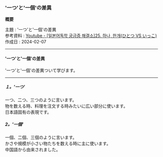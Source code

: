 ### '一つ'と'一個'の差異

**概要**

主題 : '一つ'と'一個'の差異<br>
参考資料 : [Youtube - [일본어독학 궁금증 해결소]25. 하나, 한개(ひとつ VS いっこ) ](https://youtu.be/2p7HGRciFio?si=O425wX3RHsNlva_l)<br>
作成日 : 2024-02-07<br>

---

#### '一つ'と'一個'の差異

'一つ'と'一個'の差異ついて学びます。<br>

---

##### １。'一つ'

一つ、二つ、三つのように言います。<br>
物を数える時、料理を注文する時みたいに広い部分に使います。<br>
日本語固有の表現です。<br>

##### 2。'一個'

一個、二個、三個のように言います。<br>
かさや規模が小さい物たちを数える時に主に使います。<br>
中国語から由来されました。<br>
